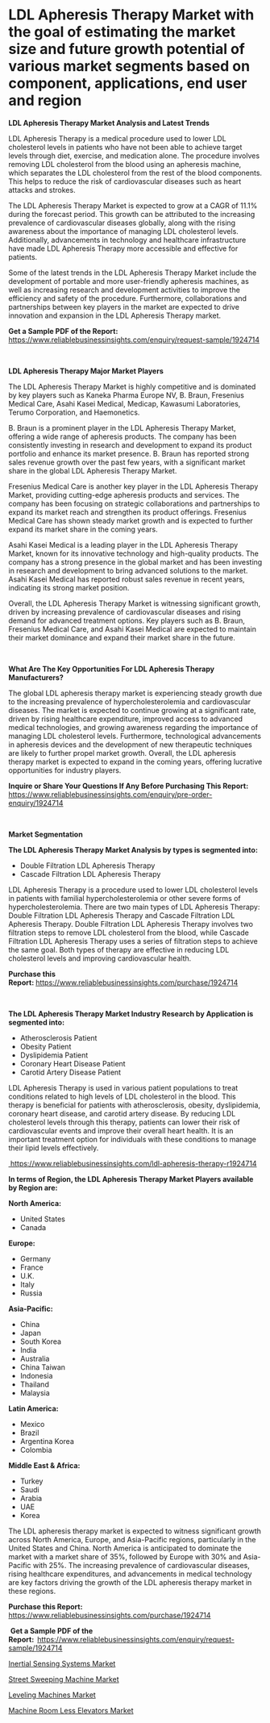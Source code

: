 <p><h1>LDL Apheresis Therapy Market with the goal of estimating the market size and future growth potential of various market segments based on component, applications, end user and region</h1></p><p><strong>LDL Apheresis Therapy Market Analysis and Latest Trends</strong></p>
<p><p>LDL Apheresis Therapy is a medical procedure used to lower LDL cholesterol levels in patients who have not been able to achieve target levels through diet, exercise, and medication alone. The procedure involves removing LDL cholesterol from the blood using an apheresis machine, which separates the LDL cholesterol from the rest of the blood components. This helps to reduce the risk of cardiovascular diseases such as heart attacks and strokes.</p><p>The LDL Apheresis Therapy Market is expected to grow at a CAGR of 11.1% during the forecast period. This growth can be attributed to the increasing prevalence of cardiovascular diseases globally, along with the rising awareness about the importance of managing LDL cholesterol levels. Additionally, advancements in technology and healthcare infrastructure have made LDL Apheresis Therapy more accessible and effective for patients.</p><p>Some of the latest trends in the LDL Apheresis Therapy Market include the development of portable and more user-friendly apheresis machines, as well as increasing research and development activities to improve the efficiency and safety of the procedure. Furthermore, collaborations and partnerships between key players in the market are expected to drive innovation and expansion in the LDL Apheresis Therapy market.</p></p>
<p><strong>Get a Sample PDF of the Report:&nbsp;</strong> <a href="https://www.reliablebusinessinsights.com/enquiry/request-sample/1924714">https://www.reliablebusinessinsights.com/enquiry/request-sample/1924714</a></p>
<p>&nbsp;</p>
<p><strong>LDL Apheresis Therapy Major Market Players</strong></p>
<p><p>The LDL Apheresis Therapy Market is highly competitive and is dominated by key players such as Kaneka Pharma Europe NV, B. Braun, Fresenius Medical Care, Asahi Kasei Medical, Medicap, Kawasumi Laboratories, Terumo Corporation, and Haemonetics.</p><p>B. Braun is a prominent player in the LDL Apheresis Therapy Market, offering a wide range of apheresis products. The company has been consistently investing in research and development to expand its product portfolio and enhance its market presence. B. Braun has reported strong sales revenue growth over the past few years, with a significant market share in the global LDL Apheresis Therapy Market.</p><p>Fresenius Medical Care is another key player in the LDL Apheresis Therapy Market, providing cutting-edge apheresis products and services. The company has been focusing on strategic collaborations and partnerships to expand its market reach and strengthen its product offerings. Fresenius Medical Care has shown steady market growth and is expected to further expand its market share in the coming years.</p><p>Asahi Kasei Medical is a leading player in the LDL Apheresis Therapy Market, known for its innovative technology and high-quality products. The company has a strong presence in the global market and has been investing in research and development to bring advanced solutions to the market. Asahi Kasei Medical has reported robust sales revenue in recent years, indicating its strong market position.</p><p>Overall, the LDL Apheresis Therapy Market is witnessing significant growth, driven by increasing prevalence of cardiovascular diseases and rising demand for advanced treatment options. Key players such as B. Braun, Fresenius Medical Care, and Asahi Kasei Medical are expected to maintain their market dominance and expand their market share in the future.</p></p>
<p>&nbsp;</p>
<p><strong>What Are The Key Opportunities For LDL Apheresis Therapy Manufacturers?</strong></p>
<p><p>The global LDL apheresis therapy market is experiencing steady growth due to the increasing prevalence of hypercholesterolemia and cardiovascular diseases. The market is expected to continue growing at a significant rate, driven by rising healthcare expenditure, improved access to advanced medical technologies, and growing awareness regarding the importance of managing LDL cholesterol levels. Furthermore, technological advancements in apheresis devices and the development of new therapeutic techniques are likely to further propel market growth. Overall, the LDL apheresis therapy market is expected to expand in the coming years, offering lucrative opportunities for industry players.</p></p>
<p><strong>Inquire or Share Your Questions If Any Before Purchasing This Report:</strong> <a href="https://www.reliablebusinessinsights.com/enquiry/pre-order-enquiry/1924714">https://www.reliablebusinessinsights.com/enquiry/pre-order-enquiry/1924714</a></p>
<p>&nbsp;</p>
<p><strong>Market Segmentation</strong></p>
<p><strong>The LDL Apheresis Therapy Market Analysis by types is segmented into:</strong></p>
<p><ul><li>Double Filtration LDL Apheresis Therapy</li><li>Cascade Filtration LDL Apheresis Therapy</li></ul></p>
<p><p>LDL Apheresis Therapy is a procedure used to lower LDL cholesterol levels in patients with familial hypercholesterolemia or other severe forms of hypercholesterolemia. There are two main types of LDL Apheresis Therapy: Double Filtration LDL Apheresis Therapy and Cascade Filtration LDL Apheresis Therapy. Double Filtration LDL Apheresis Therapy involves two filtration steps to remove LDL cholesterol from the blood, while Cascade Filtration LDL Apheresis Therapy uses a series of filtration steps to achieve the same goal. Both types of therapy are effective in reducing LDL cholesterol levels and improving cardiovascular health.</p></p>
<p><strong>Purchase this Report:&nbsp;</strong><a href="https://www.reliablebusinessinsights.com/purchase/1924714">https://www.reliablebusinessinsights.com/purchase/1924714</a></p>
<p>&nbsp;</p>
<p><strong>The LDL Apheresis Therapy Market Industry Research by Application is segmented into:</strong></p>
<p><ul><li>Atherosclerosis Patient</li><li>Obesity Patient</li><li>Dyslipidemia Patient</li><li>Coronary Heart Disease Patient</li><li>Carotid Artery Disease Patient</li></ul></p>
<p><p>LDL Apheresis Therapy is used in various patient populations to treat conditions related to high levels of LDL cholesterol in the blood. This therapy is beneficial for patients with atherosclerosis, obesity, dyslipidemia, coronary heart disease, and carotid artery disease. By reducing LDL cholesterol levels through this therapy, patients can lower their risk of cardiovascular events and improve their overall heart health. It is an important treatment option for individuals with these conditions to manage their lipid levels effectively.</p></p>
<p><a href="https://www.reliablebusinessinsights.com/ldl-apheresis-therapy-r1924714">&nbsp;https://www.reliablebusinessinsights.com/ldl-apheresis-therapy-r1924714</a></p>
<p><strong>In terms of Region, the LDL Apheresis Therapy Market Players available by Region are:</strong></p>
<p>
    <p> <strong> North America: </strong>
        <ul>
            <li>United States</li>
            <li>Canada</li>
        </ul>
        </p> 
    <p> <strong> Europe: </strong>
        <ul>
            <li>Germany</li>
            <li>France</li>
            <li>U.K.</li>
            <li>Italy</li>
            <li>Russia</li>
        </ul>
        </p> 
    <p> <strong> Asia-Pacific: </strong>
        <ul>
            <li>China</li>
            <li>Japan</li>
            <li>South Korea</li>
            <li>India</li>
            <li>Australia</li>
            <li>China Taiwan</li>
            <li>Indonesia</li>
            <li>Thailand</li>
            <li>Malaysia</li>
        </ul>
        </p> 
    <p> <strong> Latin America: </strong>
        <ul>
            <li>Mexico</li>
            <li>Brazil</li>
            <li>Argentina Korea</li>
            <li>Colombia</li>
        </ul>
        </p> 
    <p> <strong> Middle East & Africa: </strong>
        <ul>
            <li>Turkey</li>
            <li>Saudi</li>
            <li>Arabia</li>
            <li>UAE</li>
            <li>Korea</li>
        </ul>
    </p>
    </p>
<p><p>The LDL apheresis therapy market is expected to witness significant growth across North America, Europe, and Asia-Pacific regions, particularly in the United States and China. North America is anticipated to dominate the market with a market share of 35%, followed by Europe with 30% and Asia-Pacific with 25%. The increasing prevalence of cardiovascular diseases, rising healthcare expenditures, and advancements in medical technology are key factors driving the growth of the LDL apheresis therapy market in these regions.</p></p>
<p><strong>Purchase this Report: </strong><a href="https://www.reliablebusinessinsights.com/purchase/1924714">https://www.reliablebusinessinsights.com/purchase/1924714</a></p>
<p>&nbsp;<strong>Get a Sample PDF of the Report:&nbsp;&nbsp;</strong><a href="https://www.reliablebusinessinsights.com/enquiry/request-sample/1924714">https://www.reliablebusinessinsights.com/enquiry/request-sample/1924714</a></p>
<p><strong></strong></p>
<p><p><a href="https://medium.com/@jeniw10236654655/inertial-sensing-systems-market-size-is-growing-at-cagr-of-7-7-c9baef243e98">Inertial Sensing Systems Market</a></p><p><a href="https://github.com/BryanLittlebXfbG/Market-Research-Report-List-1/blob/main/street-sweeping-machine-market.md">Street Sweeping Machine Market</a></p><p><a href="https://github.com/mzurpwxu46/Market-Research-Report-List-1/blob/main/leveling-machines-market.md">Leveling Machines Market</a></p><p><a href="https://medium.com/@kathleenjacksond65/global-machine-room-less-elevators-market-share-and-growth-opportunities-and-market-size-growing-31698be8cf0c">Machine Room Less Elevators Market</a></p></p>